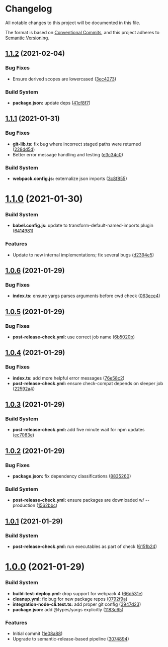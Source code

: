 # Changelog

All notable changes to this project will be documented in this file.

The format is based on [Conventional Commits][29], and this project adheres to
[Semantic Versioning][30].

## [1.1.2][31] (2021-02-04)

### Bug Fixes

- Ensure derived scopes are lowercased ([3ec4273][32])

### Build System

- **package.json:** update deps ([41cf8f7][33])

## [1.1.1][1] (2021-01-31)

### Bug Fixes

- **git-lib.ts:** fix bug where incorrect staged paths were returned
  ([228dd5d][2])
- Better error message handling and testing ([e3c34c0][3])

### Build System

- **webpack.config.js:** externalize json imports ([3c8f855][4])

# [1.1.0][5] (2021-01-30)

### Build System

- **babel.config.js:** update to transform-default-named-imports plugin
  ([6414981][6])

### Features

- Update to new internal implementations; fix several bugs ([d2394e5][7])

## [1.0.6][8] (2021-01-29)

### Bug Fixes

- **index.ts:** ensure yargs parses arguments before cwd check ([063ece4][9])

## [1.0.5][10] (2021-01-29)

### Bug Fixes

- **post-release-check.yml:** use correct job name ([6b5020b][11])

## [1.0.4][12] (2021-01-29)

### Bug Fixes

- **index.ts:** add more helpful error messages ([76e58c2][13])
- **post-release-check.yml:** ensure check-compat depends on sleeper job
  ([22592a4][14])

## [1.0.3][15] (2021-01-29)

### Build System

- **post-release-check.yml:** add five minute wait for npm updates
  ([ec7083e][16])

## [1.0.2][17] (2021-01-29)

### Bug Fixes

- **package.json:** fix dependency classifications ([8835260][18])

### Build System

- **post-release-check.yml:** ensure packages are downloaded w/ --production
  ([1562bbc][19])

## [1.0.1][20] (2021-01-29)

### Build System

- **post-release-check.yml:** run executables as part of check ([6151b24][21])

# [1.0.0][22] (2021-01-29)

### Build System

- **build-test-deploy.yml:** drop support for webpack 4 ([66d531e][23])
- **cleanup.yml:** fix bug for new package repos ([0792f9a][24])
- **integration-node-cli.test.ts:** add proper git config ([3947d23][25])
- **package.json:** add @types/yargs explicitly ([1183c65][26])

### Features

- Initial commit ([1e08a88][27])
- Upgrade to semantic-release-based pipeline ([3074894][28])

[1]: https://github.com/Xunnamius/git-add-then-commit/compare/v1.1.0...v1.1.1
[2]:
  https://github.com/Xunnamius/git-add-then-commit/commit/228dd5dac079866cfae39baa1581c918bf29cfb1
[3]:
  https://github.com/Xunnamius/git-add-then-commit/commit/e3c34c05143a7fae1f1fd9d3f509b002f35b5886
[4]:
  https://github.com/Xunnamius/git-add-then-commit/commit/3c8f8558c445e1ebbb5c9ca36cb83fc74df46895
[5]: https://github.com/Xunnamius/git-add-then-commit/compare/v1.0.6...v1.1.0
[6]:
  https://github.com/Xunnamius/git-add-then-commit/commit/6414981f96d88bee2230725a3e6a0c98dd84da77
[7]:
  https://github.com/Xunnamius/git-add-then-commit/commit/d2394e515ab103d82f02cabb7e472ce42fcd299c
[8]: https://github.com/Xunnamius/git-add-then-commit/compare/v1.0.5...v1.0.6
[9]:
  https://github.com/Xunnamius/git-add-then-commit/commit/063ece4205774b2b5a768cf34223dbd8ead72701
[10]: https://github.com/Xunnamius/git-add-then-commit/compare/v1.0.4...v1.0.5
[11]:
  https://github.com/Xunnamius/git-add-then-commit/commit/6b5020b7607758fce2f916bba2de5f5f05e416aa
[12]: https://github.com/Xunnamius/git-add-then-commit/compare/v1.0.3...v1.0.4
[13]:
  https://github.com/Xunnamius/git-add-then-commit/commit/76e58c25acd362cedb3d7742dbdd248c6026c952
[14]:
  https://github.com/Xunnamius/git-add-then-commit/commit/22592a4742648394dc15e28d8767b376a9bbacba
[15]: https://github.com/Xunnamius/git-add-then-commit/compare/v1.0.2...v1.0.3
[16]:
  https://github.com/Xunnamius/git-add-then-commit/commit/ec7083eab998634a7d85da2d669e332ceaa0c0c2
[17]: https://github.com/Xunnamius/git-add-then-commit/compare/v1.0.1...v1.0.2
[18]:
  https://github.com/Xunnamius/git-add-then-commit/commit/88352606b5b11b50da45b91eb521abbe0619d6ba
[19]:
  https://github.com/Xunnamius/git-add-then-commit/commit/1562bbc9cf6d921907128ea61988d3a19b1d853f
[20]: https://github.com/Xunnamius/git-add-then-commit/compare/v1.0.0...v1.0.1
[21]:
  https://github.com/Xunnamius/git-add-then-commit/commit/6151b2452394e6c8bd9dee9c0c53706edeb6ce77
[22]:
  https://github.com/Xunnamius/git-add-then-commit/compare/1e08a889343fac542b4196a2d0b77fc7feb26a50...v1.0.0
[23]:
  https://github.com/Xunnamius/git-add-then-commit/commit/66d531e72db3cc2978fef77d643bd9c000101728
[24]:
  https://github.com/Xunnamius/git-add-then-commit/commit/0792f9a4e62cf816840fc67a53848bdc8e97a9c3
[25]:
  https://github.com/Xunnamius/git-add-then-commit/commit/3947d237b2562b8a78b06a98bc6e6d417356dc20
[26]:
  https://github.com/Xunnamius/git-add-then-commit/commit/1183c65a74fed20b2a7e71cbbd5f8577f7ec8b27
[27]:
  https://github.com/Xunnamius/git-add-then-commit/commit/1e08a889343fac542b4196a2d0b77fc7feb26a50
[28]:
  https://github.com/Xunnamius/git-add-then-commit/commit/307489496f94132a1d074374e6dc4d1bc57b0df6
[29]: https://conventionalcommits.org
[30]: https://semver.org
[31]: https://github.com/Xunnamius/git-add-then-commit/compare/v1.1.1...v1.1.2
[32]:
  https://github.com/Xunnamius/git-add-then-commit/commit/3ec4273115289ab48b38b35a214d0e23b507a13e
[33]:
  https://github.com/Xunnamius/git-add-then-commit/commit/41cf8f7ec2bee7be9bdfa9d483678600daf2a27d
